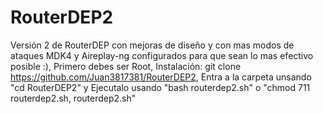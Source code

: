 # RouterDEP2
Versión 2 de RouterDEP con mejoras de diseño y con mas modos de ataques MDK4 y Aireplay-ng configurados para que sean lo mas efectivo posible :),
 Primero debes ser Root,
 Instalación: git clone https://github.com/Juan3817381/RouterDEP2,
 Entra a la carpeta unsando "cd RouterDEP2" y Ejecutalo usando "bash routerdep2.sh" o "chmod 711 routerdep2.sh, routerdep2.sh"
